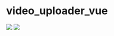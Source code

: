 # video_uploader_vue


<img src="https://vk.com/doc40778210_459679313">

<img src="https://pp.userapi.com/c846121/v846121821/19d2e/gQ3MitQ61-M.jpg">
